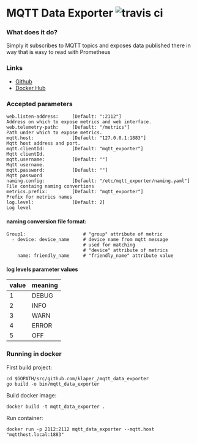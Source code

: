 # MQTT Data Exporter ![travis ci](https://travis-ci.org/klaper/mqtt_data_exporter.svg?branch=master)

### What does it do?

Simply it subscribes to MQTT topics and exposes data published there in way that is easy to read with Prometheus

### Links

- [Github](https://github.com/klaper/mqtt_data_exporter/)
- [Docker Hub](https://hub.docker.com/r/klaper/mqtt_data_exporter)

### Accepted parameters

```
web.listen-address:     [Default: ":2112"]                          Address on which to expose metrics and web interface. 
web.telemetry-path:     [Default: "/metrics"]                       Path under which to expose metrics.
mqtt.host:              [Default: "127.0.0.1:1883"]                 Mqtt host address and port.
mqtt.clientId:          [Default: "mqtt_exporter"]                  Mqtt clientId.
mqtt.username:          [Default: ""]                               Mqtt username.
mqtt.password:          [Default: ""]                               Mqtt password
naming.config:          [Default: "/etc/mqtt_exporter/naming.yaml"] File containg naming convertions
metrics.prefix:         [Default: "mqtt_exporter"]                  Prefix for metrics names
log.level:              [Default: 2]                                Log level
```

#### naming conversion file format:
```
Group1:                     # "group" attribute of metric
  - device: device_name     # device name from mqtt message 
                            # used for matching
                            # "device" attribute of metrics 
    name: friendly_name     # "friendly_name" attribute value
```

#### log levels parameter values
| value | meaning |
|-------|---------|
|   1   |  DEBUG  | 
|   2   |  INFO   |
|   3   |  WARN   |
|   4   |  ERROR  | 
|   5   |  OFF    |

### Running in docker

First build project:
```
cd $GOPATH/src/github.com/klaper_/mqtt_data_exporter
go build -o bin/mqtt_data_exporter
```
Build docker image:
```
docker build -t mqtt_data_exporter .
```
Run container:
```
docker run -p 2112:2112 mqtt_data_exporter --mqtt.host "mqtthost.local:1883"
```